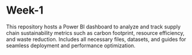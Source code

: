 # Week-1
This repository hosts a Power BI dashboard to analyze and track supply chain sustainability metrics such as carbon footprint, resource efficiency, and waste reduction. Includes all necessary files, datasets, and guides for seamless deployment and performance optimization.

